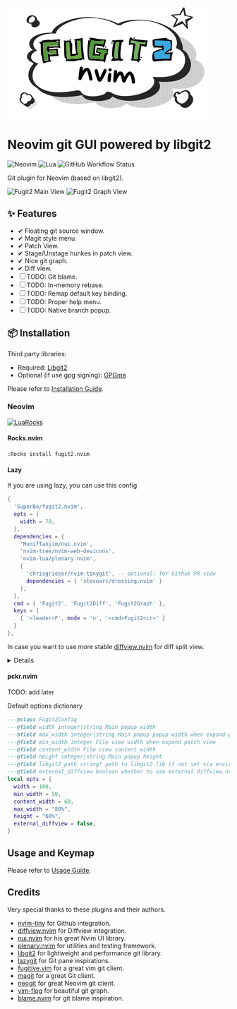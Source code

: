 ![Fugit2 logo](logo.png)

# Neovim git GUI powered by libgit2

![Neovim](https://camo.githubusercontent.com/eead1ee1a978cd0b8a41e94d79973e5f84a337858ce89db1b2c2084140c35a0b/68747470733a2f2f696d672e736869656c64732e696f2f62616467652f4e656f56696d2d2532333537413134332e7376673f267374796c653d666f722d7468652d6261646765266c6f676f3d6e656f76696d266c6f676f436f6c6f723d7768697465)
![Lua](https://img.shields.io/badge/Made%20with%20Lua-blueviolet.svg?style=for-the-badge&logo=lua)
![GitHub Workflow Status](https://img.shields.io/github/actions/workflow/status/ellisonleao/nvim-plugin-template/lint-test.yml?branch=main&style=for-the-badge)

Git plugin for Neovim (based on libgit2).


![Fugit2 Main View](https://raw.githubusercontent.com/SuperBo/fugit2.nvim/assets/assets/main_view.png)
![Fugit2 Graph View](https://raw.githubusercontent.com/SuperBo/fugit2.nvim/assets/assets/graph_view.png)

## ✨ Features

- ✔ Floating git source window.
- ✔ Magit style menu.
- ✔ Patch View.
- ✔ Stage/Unstage hunkes in patch view.
- ✔ Nice git graph.
- ✔ Diff view.
- ☐ TODO: Git blame.
- ☐ TODO: In-memory rebase.
- ☐ TODO: Remap default key binding.
- ☐ TODO: Proper help menu.
- ☐ TODO: Native branch popup.

## 📦 Installation

Third party libraries:
  - Required: [Libgit2](https://libgit2.org)
  - Optional (if use gpg signing): [GPGme](https://gnupg.org/software/gpgme/index.html)

Please refer to [Installation Guide](https://github.com/SuperBo/fugit2.nvim/wiki/%F0%9F%93%A6-Installation).

### Neovim

[![LuaRocks](https://img.shields.io/luarocks/v/superbo/fugit2.nvim?logo=lua&color=purple)](https://luarocks.org/modules/SuperBo/fugit2.nvim)

#### Rocks.nvim

```
:Rocks install fugit2.nvim
```

#### Lazy

If you are using lazy, you can use this config


```lua
{
  'SuperBo/fugit2.nvim',
  opts = {
    width = 70,
  },
  dependencies = {
    'MunifTanjim/nui.nvim',
    'nvim-tree/nvim-web-devicons',
    'nvim-lua/plenary.nvim',
    {
      'chrisgrieser/nvim-tinygit', -- optional: for Github PR view
      dependencies = { 'stevearc/dressing.nvim' }
    },
  },
  cmd = { 'Fugit2', 'Fugit2Diff', 'Fugit2Graph' },
  keys = {
    { '<leader>F', mode = 'n', '<cmd>Fugit2<cr>' }
  }
},
```

In case you want to use more stable [diffview.nvim](https://github.com/sindrets/diffview.nvim) for diff split view.

<details>

```lua
{
  'SuperBo/fugit2.nvim',
  opts = {
    width = 70,
    external_diffview = true, -- tell fugit2 to use diffview.nvim instead of builtin implementation.
  },
  dependencies = {
    'MunifTanjim/nui.nvim',
    'nvim-tree/nvim-web-devicons',
    'nvim-lua/plenary.nvim',
    {
      'chrisgrieser/nvim-tinygit', -- optional: for Github PR view
      dependencies = { 'stevearc/dressing.nvim' }
    },
  },
  cmd = { 'Fugit2', 'Fugit2Diff', 'Fugit2Graph' },
  keys = {
    { '<leader>F', mode = 'n', '<cmd>Fugit2<cr>' }
  }
},
{
  'sindrets/diffview.nvim',
  dependencies = { 'nvim-tree/nvim-web-devicons' },
  -- lazy, only load diffview by these commands
  cmd = {
    'DiffviewFileHistory', 'DiffviewOpen', 'DiffviewToggleFiles', 'DiffviewFocusFiles', 'DiffviewRefresh'
  }
}
```

</details>

#### pckr.nvim

TODO: add later

Default options dictionary

```lua
---@class Fugit2Config
---@field width integer|string Main popup width
---@field max_width integer|string Main popup popup width when expand patch view
---@field min_width integer File view width when expand patch view
---@field content_width File view content width
---@field height integer|string Main popup height
---@field libgit2_path string? path to libgit2 lib if not set via environments
---@field external_diffview boolean whether to use external diffview.nvim or Fugit2 implementation
local opts = {
  width = 100,
  min_width = 50,
  content_width = 60,
  max_width = "80%",
  height = "60%",
  external_diffview = false,
}
```

## Usage and Keymap

Please refer to [Usage Guide](https://github.com/SuperBo/fugit2.nvim/wiki/%E2%8C%A8%EF%B8%8F-Usage-and-Keymap).

## Credits

Very special thanks to these plugins and their authors.

- [nvim-tiny](https://github.com/chrisgrieser/nvim-tinygit) for Github integration.
- [diffview.nvim](https://github.com/sindrets/diffview.nvim) for Diffview integration.
- [nui.nvim](https://github.com/MunifTanjim/nui.nvim) for his great Nvim UI library.
- [plenary.nvim](https://github.com/nvim-lua/plenary.nvim) for utilities and testing framework.
- [libgit2](https://libgit2.org/) for lightweight and performance git library.
- [lazygit](https://github.com/jesseduffield/lazygit) for Git pane inspirations.
- [fugitive.vim](https://github.com/tpope/vim-fugitive) for a great vim git client.
- [magit](https://magit.vc/) for a great Git client.
- [neogit](https://github.com/NeogitOrg/neogit) for great Neovim git client.
- [vim-flog](https://github.com/rbong/vim-flog) for beautiful git graph.
- [blame.nvim](https://github.com/FabijanZulj/blame.nvim) for git blame inspiration.
